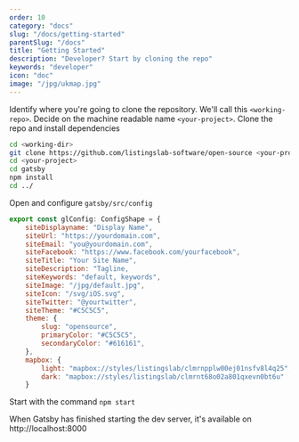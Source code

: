 ```yaml
---
order: 10
category: "docs"
slug: "/docs/getting-started"
parentSlug: "/docs"
title: "Getting Started"
description: "Developer? Start by cloning the repo"
keywords: "developer"
icon: "doc"
image: "/jpg/ukmap.jpg"
---
```

Identify where you're going to clone the repository. We'll call this `<working-repo>`. Decide on the machine readable name `<your-project>`. Clone the repo and install dependencies

```bash
cd <working-dir>
git clone https://github.com/listingslab-software/open-source <your-project>
cd <your-project>
cd gatsby
npm install
cd ../
```

Open and configure `gatsby/src/config`

```javascript
export const glConfig: ConfigShape = {
    siteDisplayname: "Display Name", 
    siteUrl: "https://yourdomain.com",
    siteEmail: "you@yourdomain.com",
    siteFacebook: "https://www.facebook.com/yourfacebook",
    siteTitle: "Your Site Name",
    siteDescription: "Tagline,
    siteKeywords: "default, keywords",
    siteImage: "/jpg/default.jpg",
    siteIcon: "/svg/iOS.svg",
    siteTwitter: "@yourtwitter",
    siteTheme: "#C5C5C5",
    theme: {
        slug: "opensource",
        primaryColor: "#C5C5C5",
        secondaryColor: "#616161",
    },
    mapbox: {
        light: "mapbox://styles/listingslab/clmrnpplw00ej01nsfv8l4q25",
        dark: "mapbox://styles/listingslab/clmrnt68o02a801qxevn0bt6u"
    }
```

Start with the command `npm start`

When Gatsby has finished starting the dev server, it's available on 
http://localhost:8000
